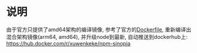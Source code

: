 # 说明

由于官方只提供了amd64架构的编译镜像, 参考了官方的[Dockerfile](https://github.com/RnbWd/sinopia-docker), 重新编译出混合架构镜像(arm64, amd64), 
并升级node到最新, 自动推送到dockerhub上: https://hub.docker.com/r/xuwenkeke/npm-sinopia
